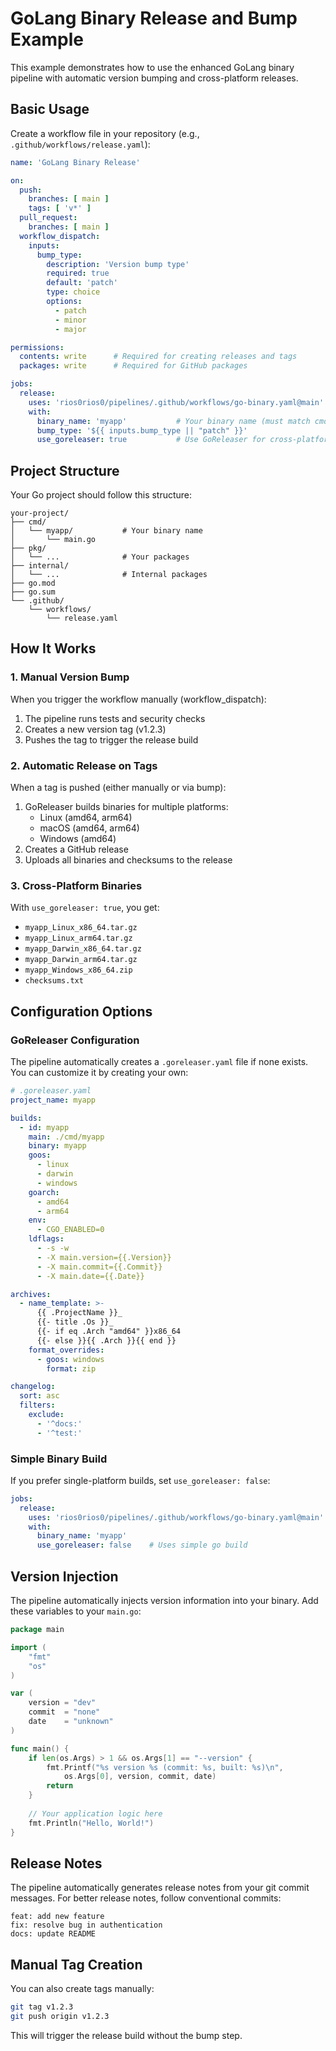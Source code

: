 # GoLang Binary Release and Bump Example

This example demonstrates how to use the enhanced GoLang binary pipeline with automatic version bumping and cross-platform releases.

## Basic Usage

Create a workflow file in your repository (e.g., `.github/workflows/release.yaml`):

```yaml
name: 'GoLang Binary Release'

on:
  push:
    branches: [ main ]
    tags: [ 'v*' ]
  pull_request:
    branches: [ main ]
  workflow_dispatch:
    inputs:
      bump_type:
        description: 'Version bump type'
        required: true
        default: 'patch'
        type: choice
        options:
          - patch
          - minor
          - major

permissions:
  contents: write      # Required for creating releases and tags
  packages: write      # Required for GitHub packages

jobs:
  release:
    uses: 'rios0rios0/pipelines/.github/workflows/go-binary.yaml@main'
    with:
      binary_name: 'myapp'           # Your binary name (must match cmd/myapp/)
      bump_type: '${{ inputs.bump_type || "patch" }}'
      use_goreleaser: true           # Use GoReleaser for cross-platform builds
```

## Project Structure

Your Go project should follow this structure:

```
your-project/
├── cmd/
│   └── myapp/           # Your binary name
│       └── main.go
├── pkg/
│   └── ...              # Your packages
├── internal/
│   └── ...              # Internal packages
├── go.mod
├── go.sum
└── .github/
    └── workflows/
        └── release.yaml
```

## How It Works

### 1. Manual Version Bump

When you trigger the workflow manually (workflow_dispatch):
1. The pipeline runs tests and security checks
2. Creates a new version tag (v1.2.3)
3. Pushes the tag to trigger the release build

### 2. Automatic Release on Tags

When a tag is pushed (either manually or via bump):
1. GoReleaser builds binaries for multiple platforms:
   - Linux (amd64, arm64)
   - macOS (amd64, arm64)
   - Windows (amd64)
2. Creates a GitHub release
3. Uploads all binaries and checksums to the release

### 3. Cross-Platform Binaries

With `use_goreleaser: true`, you get:
- `myapp_Linux_x86_64.tar.gz`
- `myapp_Linux_arm64.tar.gz`
- `myapp_Darwin_x86_64.tar.gz`
- `myapp_Darwin_arm64.tar.gz`
- `myapp_Windows_x86_64.zip`
- `checksums.txt`

## Configuration Options

### GoReleaser Configuration

The pipeline automatically creates a `.goreleaser.yaml` file if none exists. You can customize it by creating your own:

```yaml
# .goreleaser.yaml
project_name: myapp

builds:
  - id: myapp
    main: ./cmd/myapp
    binary: myapp
    goos:
      - linux
      - darwin
      - windows
    goarch:
      - amd64
      - arm64
    env:
      - CGO_ENABLED=0
    ldflags:
      - -s -w
      - -X main.version={{.Version}}
      - -X main.commit={{.Commit}}
      - -X main.date={{.Date}}

archives:
  - name_template: >-
      {{ .ProjectName }}_
      {{- title .Os }}_
      {{- if eq .Arch "amd64" }}x86_64
      {{- else }}{{ .Arch }}{{ end }}
    format_overrides:
      - goos: windows
        format: zip

changelog:
  sort: asc
  filters:
    exclude:
      - '^docs:'
      - '^test:'
```

### Simple Binary Build

If you prefer single-platform builds, set `use_goreleaser: false`:

```yaml
jobs:
  release:
    uses: 'rios0rios0/pipelines/.github/workflows/go-binary.yaml@main'
    with:
      binary_name: 'myapp'
      use_goreleaser: false    # Uses simple go build
```

## Version Injection

The pipeline automatically injects version information into your binary. Add these variables to your `main.go`:

```go
package main

import (
    "fmt"
    "os"
)

var (
    version = "dev"
    commit  = "none"
    date    = "unknown"
)

func main() {
    if len(os.Args) > 1 && os.Args[1] == "--version" {
        fmt.Printf("%s version %s (commit: %s, built: %s)\n", 
            os.Args[0], version, commit, date)
        return
    }
    
    // Your application logic here
    fmt.Println("Hello, World!")
}
```

## Release Notes

The pipeline automatically generates release notes from your git commit messages. For better release notes, follow conventional commits:

```
feat: add new feature
fix: resolve bug in authentication
docs: update README
```

## Manual Tag Creation

You can also create tags manually:

```bash
git tag v1.2.3
git push origin v1.2.3
```

This will trigger the release build without the bump step.